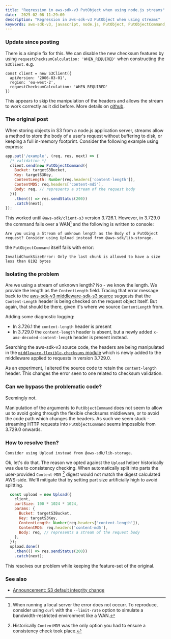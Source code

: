 ```yaml
---
title: "Regression in aws-sdk-v3 PutObject when using node.js streams"
date:  2025-02-08 11:29:00
description: "Regression in aws-sdk-v3 PutObject when using streams"
keywords: aws-sdk-v3, javascript, node.js, PutObject, PutObjectCommand, streams, express, regression, middleware-flexible-checksums
---
```


### Update since posting

There is a simple fix for this. We can disable the new checksum features by using `requestChecksumCalculation: 'WHEN_REQUIRED'` when constructing the `S3Client`. e.g.
```
const client = new S3Client({
  apiVersion: '2006-03-01',
  region: 'eu-west-2',
  requestChecksumCalculation: 'WHEN_REQUIRED'
})
```

This appears to skip the manipulation of the headers and allows the stream to work correctly as it did before. More details on [github](https://github.com/aws/aws-sdk-js-v3/issues/6810).

### The original post

When storing objects in S3 from a node.js application server, streams allow a method to store the body of a user's request without buffering to disk, or keeping a full in-memory footprint. Consider the following example using express:

```javascript
app.put('/example', (req, res, next) => {
  /* validation */
  client.send(new PutObjectCommand({
    Bucket: targetS3Bucket,
    Key: targetS3Key,
    ContentLength: Number(req.headers['content-length']),
    ContentMD5: req.headers['content-md5'],
    Body: req, // represents a stream of the request body
  }))
    .then(() => res.sendStatus(200))
    .catch(next);
});
```

This worked until `@aws-sdk/client-s3` version 3.726.1. However, in 3.729.0 the command fails over a WAN[^1] and the following is written to console:
```plaintext
Are you using a Stream of unknown length as the Body of a PutObject request? Consider using Upload instead from @aws-sdk/lib-storage.
```
the `PutObjectCommand` itself fails with error:
```
InvalidChunkSizeError: Only the last chunk is allowed to have a size less than 8192 bytes
```

### Isolating the problem

Are we using a stream of unknown length? No - we know the length. We provide the length as the `ContentLength` field. Tracing that error message back to the [aws-sdk-v3 middleware-sdk-s3 source](https://github.com/aws/aws-sdk-js-v3/blob/376b453aecbc3309def497d4eeddd983a1a4f44a/packages/middleware-sdk-s3/src/check-content-length-header.ts#L32) suggests that the `Content-Length` header is being checked on the request object itself. But again, that should be there, given it's where we source `ContentLength` from.

Adding some diagnostic logging:
* In 3.726.1 the `content-length` header is present
* In 3.729.0 the `content-length` header is absent, but a newly added `x-amz-decoded-content-length` header is present instead.

Searching the aws-sdk-v3 source code, the headers are being manipulated in the [`middleware-flexible-checksums` module](https://github.com/aws/aws-sdk-js-v3/blob/376b453aecbc3309def497d4eeddd983a1a4f44a/packages/middleware-flexible-checksums/src/flexibleChecksumsMiddleware.ts#L129) which is newly added to the middleware applied to requests in version 3.729.0.

As an experiment, I altered the source code to retain the `content-length` header. This changes the error seen to one related to checksum validation.

### Can we bypass the problematic code?

Seemingly not.

Manipulation of the arguments to `PutObjectCommand` does not seem to allow us to avoid going through the flexible checksums middleware, or to avoid the code path which changes the headers. As such we seem stuck - streaming HTTP requests into `PutObjectCommand` seems impossible from 3.729.0 onwards.

### How to resolve then?

```
Consider using Upload instead from @aws-sdk/lib-storage.
```

Ok, let's do that. The reason we opted against the `Upload` helper historically was due to consistency checking. When automatically split into parts the user-provided `Content-MD5` [^2] digest would not match the digest calculated AWS-side. We'll mitigate that by setting part size artificially high to avoid splitting.

```javascript
  const upload = new Upload({
    client,
    partSize: 100 * 1024 * 1024,
    params: {
      Bucket: targetS3Bucket,
      Key: targetS3Key,
      ContentLength: Number(req.headers['content-length']),
      ContentMD5: req.headers['content-md5'],
      Body: req, // represents a stream of the request body
    },
  });
  upload.done()
    .then(() => res.sendStatus(200))
    .catch(next);
```

This resolves our problem while keeping the feature-set of the original.

### See also
* [Announcement: S3 default integrity change](https://github.com/aws/aws-sdk-js-v3/issues/6810)

[^1]: When running a local server the error does not occurr. To reproduce, consider using `curl` with the `--limit-rate` option to simulate a bandwidth-restricted environment like a WAN.
[^2]: Historically `ContentMD5` was the only option you had to ensure a consistency check took place.
